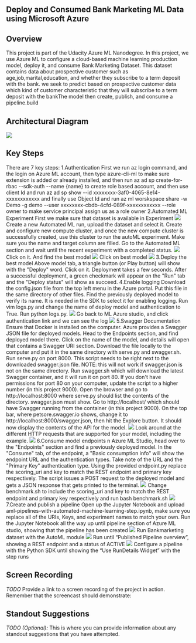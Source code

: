 ## Deploy and Consumed Bank Marketing ML Data using Microsoft Azure

## Overview
This project is part of the Udacity Azure ML Nanodegree. In this project, we use Azure ML to configure a cloud-based machine learning production model, deploy it, and consume Bank Marketing Dataset. This dataset contains data about prospective customer such as age,job,marital,education, and whether they subscribe to a term deposit with the bank. we seek to predict based on prospective customer data which kind of customer characteristic that they will subscribe to a term deposit with the bankThe model then create, publish, and consume a pipeline.build 

## Architectural Diagram 
![](architecture%20diagram.png)

## Key Steps
There are 7 key steps:
1.Authentication
First we run az login command, and the login on Azure ML account, then type azure-cli-ml to make sure extension is added or already installed, and then run az ad sp create-for-rbac --sdk-auth --name {name} to create role based account, and then use client Id and run az ad sp show --id xxxxxxxx-3af0-4065-8e14-xxxxxxxxxxxx and finally use Object Id and run az ml worskspace share -w Demo -g demo --user xxxxxxxx-cbdb-4cfd-089f-xxxxxxxxxxxx --role owner  to make service principal assign us as a role owner
2.Automated ML Experiment
First we make sure that dataset is available in Experiment
![](step%202%20-%20dataset%20is%20available.png)
Create a new Automated ML run, upload the dataset and select it. Create and configure new compute cluster, and once the new compute cluster is successfully created, use this cluster to run the autoML experiment. Make sure you the name and target column are filled. Go to the Automated ML section and wait until the recent experiment with a completed status. 
![](step%202-%20experiment%20finished.png)
Click on it. And find the best model
![](step%202%20-%20best%20model.png)
Click on best model
![](step%202-%20best%20model%20(detail).png)
3.Deploy the best model
Above model tab, a triangle button (or Play button) will show with the "Deploy" word. Click on it. Deployment takes a few seconds. After a successful deployment, a green checkmark will appear on the "Run" tab and the "Deploy status" will show as succeed.
4.Enable logging
Download the config.json file from the top left menu in the Azure portal. Put this file in the same directory of other files. Find the previously deployed model to verify its name. It is needed in the SDK to select it for enabling logging. Run vim logs.py and change the name of deploy model and authentication to True. Run python logs.py.
![](step%204%20-%20log.py%20running.png)
Go back to ML Azure studio, and click authentication link and we can see the log
![](step%204%20-%20application%20insight.png)
5.Swagger Documentation
Ensure that Docker is installed on the computer. Azure provides a Swagger JSON file for deployed models. Head to the Endpoints section, and find deployed model there. Click on the name of the model, and details will open that contains a Swagger URI section. Download the file locally to the computer and put it in the same directory with serve.py and swagger.sh. Run serve.py on port 8000. This script needs to be right next to the downloaded swagger.json file. NOTE: this will not work if swagger.json is not on the same directory. Run swagger.sh which will download the latest Swagger container, and it will run it on port 80. If you don't have permissions for port 80 on your computer, update the script to a higher number (in this project 9000). Open the browser and go to http://localhost:8000 where serve.py should list the contents of the directory. swagger.json must show. Go to http://localhost/ which should have Swagger running from the container (in this project 9000). On the top bar, where petsore.swagger.io shows, change it to http://localhost:8000/swagger.json, then hit the Explore button. It should now display the contents of the API for the model.
![](step%205%20-%20swagger%20run%20in%20local%20host.png)
Look around at the different HTTP requests that are supported for your model, including the example.
![](step%205%20-%20response%20for%20the%20model.png)
6.Consume model endpoints
n Azure ML Studio, head over to the "Endpoints" section and find a previously deployed model. In the "Consume" tab, of the endpoint, a "Basic consumption info" will show the endpoint URL and the authentication types. Take note of the URL and the "Primary Key" authentication type. Using the provided endpoint.py replace the scoring_uri and key to match the REST endpoint and primary key respectively. The script issues a POST request to the deployed model and gets a JSON response that gets printed to the terminal.
![](step%206%20-%20endpoint.png)
Change benchmark.sh to include the scoring_uri and key to match the REST endpoint and primary key respectively and run bash benchmark.sh
![](step%206%20-%20benchmark.png)
7.Create and publish a pipeline
Open up the Jupyter Notebook and upload aml-pipelines-with-automated-machine-learning-step.ipynb, make sure you replace all of the URIs, Keys, and experiment names to match your own. Run the Jupyter Notebook all the way up until pipeline section of Azure ML studio, showing that the pipeline has been created
![](step%207-%20pipeline%20has%20been%20created.png)
Run Bankmarketing dataset with the AutoML module
![](step%207%20bank%20marketing%20dataset%20with%20ml%20modul.png)
Run until “Published Pipeline overview”, showing a REST endpoint and a status of ACTIVE
![](step%207%20pipeline%20active%20and%20rest%20endpoint.png)
Configure a pipeline with the Python SDK until showing the “Use RunDetails Widget” with the step runs

## Screen Recording
*TODO* Provide a link to a screen recording of the project in action. Remember that the screencast should demonstrate:

## Standout Suggestions
*TODO (Optional):* This is where you can provide information about any standout suggestions that you have attempted.
